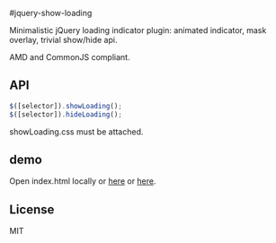 #jquery-show-loading

Minimalistic jQuery loading indicator plugin: animated indicator, mask overlay, trivial show/hide api.

AMD and CommonJS compliant.

## API
```js
$([selector]).showLoading();
$([selector]).hideLoading();
```
showLoading.css must be attached.

## demo
Open index.html locally or [here](http://rawgit.com/pmstss/jquery-show-loading/master/index.html) or [here](http://pmstss.github.io/jquery-show-loading).

## License
MIT